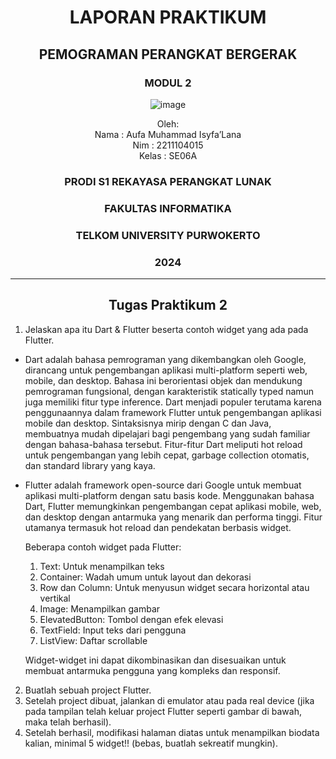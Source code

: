 <div align="center">

# LAPORAN PRAKTIKUM

## PEMOGRAMAN PERANGKAT BERGERAK

### MODUL 2

![image](https://github.com/user-attachments/assets/2948daec-1e7a-4765-8f23-df638a387c87)

Oleh:  
Nama : Aufa Muhammad Isyfa’Lana  
Nim : 2211104015  
Kelas : SE06A

### PRODI S1 REKAYASA PERANGKAT LUNAK  
### FAKULTAS INFORMATIKA  
### TELKOM UNIVERSITY PURWOKERTO  
### 2024

</div>

---

<div align="center">

## Tugas Praktikum 2
</div>

1. Jelaskan apa itu Dart & Flutter beserta contoh widget yang ada pada Flutter.
* Dart adalah bahasa pemrograman yang dikembangkan oleh Google, dirancang untuk pengembangan aplikasi multi-platform seperti web, mobile, dan desktop. Bahasa ini berorientasi objek dan mendukung pemrograman fungsional, dengan karakteristik statically typed namun juga memiliki fitur type inference. Dart menjadi populer terutama karena penggunaannya dalam framework Flutter untuk pengembangan aplikasi mobile dan desktop. Sintaksisnya mirip dengan C dan Java, membuatnya mudah dipelajari bagi pengembang yang sudah familiar dengan bahasa-bahasa tersebut. Fitur-fitur Dart meliputi hot reload untuk pengembangan yang lebih cepat, garbage collection otomatis, dan standard library yang kaya.
*  Flutter adalah framework open-source dari Google untuk membuat aplikasi multi-platform dengan satu basis kode. Menggunakan bahasa Dart, Flutter memungkinkan pengembangan cepat aplikasi mobile, web, dan desktop dengan antarmuka yang menarik dan performa tinggi. Fitur utamanya termasuk hot reload dan pendekatan berbasis widget.

    Beberapa contoh widget pada Flutter:
    1. Text: Untuk menampilkan teks
    2. Container: Wadah umum untuk layout dan dekorasi
    3. Row dan Column: Untuk menyusun widget secara horizontal atau vertikal
    4. Image: Menampilkan gambar
    5. ElevatedButton: Tombol dengan efek elevasi
    6. TextField: Input teks dari pengguna
    7. ListView: Daftar scrollable

    Widget-widget ini dapat dikombinasikan dan disesuaikan untuk membuat antarmuka pengguna yang kompleks dan responsif.
2. Buatlah sebuah project Flutter.
3. Setelah project dibuat, jalankan di emulator atau pada real device (jika pada tampilan telah keluar project Flutter seperti gambar di bawah, maka telah berhasil).
4.  Setelah berhasil, modifikasi halaman diatas untuk menampilkan biodata kalian, minimal 5 widget!! (bebas, buatlah sekreatif mungkin).

